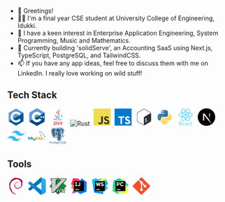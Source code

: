 - 👋  Greetings! 
- 👨‍🎓  I'm a final year CSE student at University College of Engineering, Idukki.
- 👀  I have a keen interest in Enterprise Application Engineering, System Programming, Music and Mathematics.
- 🌱  Currently building 'solidServe', an Accounting SaaS using Next.js, TypeScript, PostgreSQL, and TailwindCSS.
- 📫  If you have any app ideas, feel free to discuss them with me on LinkedIn. I really love working on wild stuff!
<!---
- 💞️ I’m looking to collaborate on ...
- 📫 How to reach me ...
naybyal/naybyal is a ✨ special ✨ repository because its `README.md` (this file) appears on your GitHub profile.
You can click the Preview link to take a look at your changes.

 <b>2D Game Development</b>, <b>Competitive Programming</b> and Mathematics (esp. Calculus)

--->
<div>
  <h2>Tech Stack</h2>
  <div style="display: felx; justify-content: space-around;">
    <img src="https://github.com/devicons/devicon/blob/1119b9f84c0290e0f0b38982099a2bd027a48bf1/icons/c/c-original.svg" title="C" alt="C" width="40" height="40"/>&nbsp;
    <img src="https://github.com/devicons/devicon/blob/master/icons/cplusplus/cplusplus-original.svg" title="C++" alt="C++" width="40" height="40"/>&nbsp;
    <img src="https://github.com/devicons/devicon/blob/master/icons/java/java-original-wordmark.svg" title="Java" alt="Java" width="40" height="40"/>&nbsp;
    <img src="http://rust-lang.org/logos/rust-logo-128x128.png" title="Rust" alt="Rust" width="40" height="40"/>&nbsp;
    <img src="https://github.com/devicons/devicon/blob/master/icons/javascript/javascript-original.svg" title="JavaScript" alt="JavaScript" width="40" height="40"/>&nbsp;
    <img src="https://github.com/devicons/devicon/blob/master/icons/typescript/typescript-original.svg" title="TypeScript" alt="TypeScript" width="40" height="40"/>&nbsp;
    <img src="https://github.com/devicons/devicon/blob/master/icons/bash/bash-original.svg" title="Bash"  alt="Bash" width="40" height="40"/>&nbsp;
<!--     <img src="https://github.com/devicons/devicon/blob/master/icons/kotlin/kotlin-original.svg" title="Kotlin"  alt="Kotlin" width="40" height="40"/>&nbsp; -->
    <img src="https://github.com/devicons/devicon/blob/master/icons/python/python-original.svg" title="Python" alt="Python" width="40" height="40"/>&nbsp;
    <img src="https://github.com/devicons/devicon/blob/master/icons/react/react-original-wordmark.svg" title="React" alt="React" width="40" height="40"/>&nbsp;
    <img src="https://github.com/devicons/devicon/blob/master/icons/nextjs/nextjs-original.svg" title="Next.js" alt="Next.js" width="40" height="40"/>&nbsp;
    <img src="https://github.com/devicons/devicon/blob/master/icons/tailwindcss/tailwindcss-original.svg" title="TailwindCSS" alt="TailwindCSS" width="40" height="40"/>&nbsp;
    <img src="https://github.com/devicons/devicon/blob/master/icons/mysql/mysql-original-wordmark.svg" title="MySQL"  alt="MySQL" width="40" height="40"/>&nbsp;
    <img src="https://github.com/devicons/devicon/blob/master/icons/postgresql/postgresql-plain-wordmark.svg" alt="PostgreSQL" title="PostgreSQL" width="40" height="40"/>
  </div>
    <h2>Tools</h2>
    <div style="justify-content: space-around">
      <img src="https://github.com/devicons/devicon/blob/master/icons/debian/debian-original.svg" title="Debian" alt="Debian" width="40" height="40"/>&nbsp;
      <img src="https://github.com/devicons/devicon/blob/master/icons/vscode/vscode-original.svg" title="Visual Studio Code" alt="Visual Studio Code" width="40" height="40"/>&nbsp;
      <img src="https://github.com/devicons/devicon/blob/master/icons/vim/vim-original.svg" title="Vim" alt="Vim" width="40" height="40"/>&nbsp;
      <img src="https://github.com/devicons/devicon/blob/master/icons/intellij/intellij-original.svg" alt="IntellJ Idea" title="IntelliJ Idea" width="40" height="40"/>&nbsp;
      <img src="https://github.com/devicons/devicon/blob/master/icons/webstorm/webstorm-original.svg" alt="WebStorm IDE" title="WebStorm IDE" width="40" height="40"/>&nbsp;
      <img src="https://github.com/devicons/devicon/blob/master/icons/pycharm/pycharm-original.svg" title="PyCharm IDE" alt="PyCharm IDE" width="40" height="40"/>&nbsp;
      <img src="https://github.com/devicons/devicon/blob/master/icons/git/git-original.svg" title="Git" **alt="Git" width="40" height="40"/>
    </div>
</div>





<!---<h2>Stats</h2> -->
<div align="center" style="align-items: center; justify-content: center">
<!--   <a href="https://leetcode.com/naybyal"><img src="https://leetcard.jacoblin.cool/naybyal?theme=dark&font=Roboto%20Mono&ext=heatmap" width="350px"></a> -->
<!--   <br><br> -->
<!--   <a href="https://www.codewars.com/users/naybyal" target="_blank"><img src="https://www.codewars.com/users/naybyal/badges/large" alt="CodeWars stats"></a>  -->
</div>

<!---
<h2>Holopin</h2>

  [![An image of @naybyal's Holopin badges, which is a link to view their full Holopin profile](https://holopin.me/naybyal)](https://holopin.io/@naybyal)

 <h2>DevCard</h2>
<a href="https://app.daily.dev/nabielahammed"><img src="https://api.daily.dev/devcards/ee2796f3d817429aafb962ef222755a3.png?r=np7" width="400" alt="Nabiel Ahammed's Dev Card"/></a>
--->
